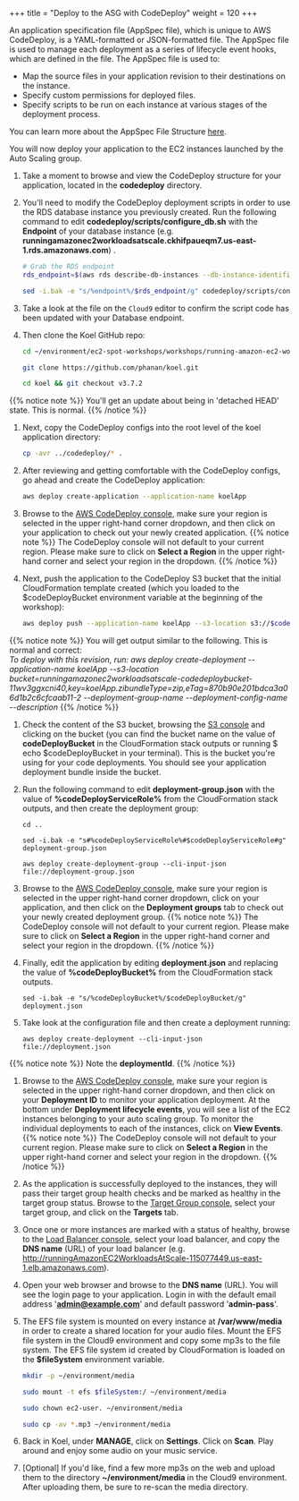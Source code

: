 +++
title = "Deploy to the ASG with CodeDeploy"
weight = 120
+++

An application specification file (AppSpec file), which is unique to AWS CodeDeploy, is a YAML-formatted or JSON-formatted file. The AppSpec file is used to manage each deployment as a series of lifecycle event hooks, which are defined in the file. The AppSpec file is used to:
	
* Map the source files in your application revision to their destinations on the instance.
* Specify custom permissions for deployed files.
* Specify scripts to be run on each instance at various stages of the deployment process.

You can learn more about the AppSpec File Structure [here](https://docs.aws.amazon.com/codedeploy/latest/userguide/reference-appspec-file-structure.html).

You will now deploy your application to the EC2 instances launched by the Auto Scaling group.

1. Take a moment to browse and view the CodeDeploy structure for your application, located in the **codedeploy** directory.

1. You'll need to modify the CodeDeploy deployment scripts in order to use the RDS database instance you previously created. Run the following command to edit **codedeploy/scripts/configure_db.sh** with the **Endpoint** of your database instance (e.g. **runningamazonec2workloadsatscale.ckhifpaueqm7.us-east-1.rds.amazonaws.com**) . 
    ```bash
    # Grab the RDS endpoint
    rds_endpoint=$(aws rds describe-db-instances --db-instance-identifier runningamazonec2workloadsatscale --query DBInstances[].Endpoint.Address --output text)
    
    sed -i.bak -e "s/%endpoint%/$rds_endpoint/g" codedeploy/scripts/configure_db.sh
    ```

1. Take a look at the file on the `Cloud9` editor to confirm the script code has been updated with your Database endpoint. 

1. Then clone the Koel GitHub repo:
    ```bash
    cd ~/environment/ec2-spot-workshops/workshops/running-amazon-ec2-workloads-at-scale/
    
    git clone https://github.com/phanan/koel.git
    
    cd koel && git checkout v3.7.2
    ```
{{% notice note %}}
You'll get an update about being in 'detached HEAD' state. This is normal.
{{% /notice %}}

1. Next, copy the CodeDeploy configs into the root level of the koel application directory:
    ```bash
    cp -avr ../codedeploy/* .
    ```
    
1. After reviewing and getting comfortable with the CodeDeploy configs, go ahead and create the CodeDeploy application:
    ```bash
    aws deploy create-application --application-name koelApp
    ```
    
1. Browse to the [AWS CodeDeploy console](https://console.aws.amazon.com/codesuite/codedeploy/applications), make sure your region is selected in the upper right-hand corner dropdown, and then click on your application to check out your newly created application.
{{% notice note %}}
The CodeDeploy console will not default to your current region. Please make sure to click on **Select a Region** in the upper right-hand corner and select your region in the dropdown.
{{% /notice %}}

1. Next, push the application to the CodeDeploy S3 bucket that the initial CloudFormation template created (which you loaded to the $codeDeployBucket environment variable at the beginning of the workshop):
    ```bash
    aws deploy push --application-name koelApp --s3-location s3://$codeDeployBucket/koelApp.zip --no-ignore-hidden-files
    ```
{{% notice note %}}
You will get output similar to the following. This is normal and correct:	
*To deploy with this revision, run: aws deploy create-deployment --application-name koelApp --s3-location bucket=runningamazonec2workloadsatscale-codedeploybucket-11wv3ggxcni40,key=koelApp.zibundleType=zip,eTag=870b90e201bdca3a06d1b2c6cfcaab11-2 --deployment-group-name <deployment-group-name> --deployment-config-name <deployment-config-name> --description <description>*
{{% /notice %}}	

1. Check the content of the S3 bucket, browsing the [S3 console](https://s3.console.aws.amazon.com/s3/home) and clicking on the bucket (you can find the bucket name on the value of **codeDeployBucket** in the CloudFormation stack outputs or running $ echo $codeDeployBucket in your terminal). This is the bucket you're using for your code deployments. You should see your application deployment bundle inside the bucket.

1. Run the following command to edit **deployment-group.json** with the value of **%codeDeployServiceRole%** from the CloudFormation stack outputs, and then create the deployment group:
    ```
    cd ..
    
    sed -i.bak -e "s#%codeDeployServiceRole%#$codeDeployServiceRole#g" deployment-group.json
    
    aws deploy create-deployment-group --cli-input-json file://deployment-group.json
    ```

1. Browse to the [AWS CodeDeploy console](https://console.aws.amazon.com/codesuite/codedeploy/applications), make sure your region is selected in the upper right-hand corner dropdown, click on your application, and then click on the **Deployment groups** tab to check out your newly created deployment group.
{{% notice note %}}
The CodeDeploy console will not default to your current region. Please make sure to click on **Select a Region** in the upper right-hand corner and select your region in the dropdown.
{{% /notice %}}

1. Finally, edit the application by editing **deployment.json** and replacing the value of **%codeDeployBucket%** from the CloudFormation stack outputs.
    ```
    sed -i.bak -e "s/%codeDeployBucket%/$codeDeployBucket/g" deployment.json
    ```

1. Take look at the configuration file and then create a deployment running:
    ```
    aws deploy create-deployment --cli-input-json file://deployment.json
    ```
 {{% notice note %}}
 Note the **deploymentId**.
 {{% /notice %}}

1. Browse to the [AWS CodeDeploy console](https://console.aws.amazon.com/codesuite/codedeploy/deployments), make sure your region is selected in the upper right-hand corner dropdown, and then click on your **Deployment ID** to monitor your application deployment. At the bottom under **Deployment lifecycle events**, you will see a list of the EC2 instances belonging to your auto scaling group. To monitor the individual deployments to each of the instances, click on **View Events**. \
{{% notice note %}}
The CodeDeploy console will not default to your current region. Please make sure to click on **Select a Region** in the upper right-hand corner and select your region in the dropdown.
{{% /notice %}}

1. As the application is successfully deployed to the instances, they will pass their target group health checks and be marked as healthy in the target group status. Browse to the [Target Group console](https://console.aws.amazon.com/ec2/v2/home#TargetGroups:sort=targetGroupName), select your target group, and click on the **Targets** tab.

1. Once one or more instances are marked with a status of healthy, browse to the [Load Balancer console](https://console.aws.amazon.com/ec2/v2/home#LoadBalancers:sort=loadBalancerName), select your load balancer, and copy the **DNS name** (URL) of your load balancer (e.g. http://runningAmazonEC2WorkloadsAtScale-115077449.us-east-1.elb.amazonaws.com).

1. Open your web browser and browse to the **DNS name** (URL). You will see the login page to your application. Login in with the default email address '**admin@example.com**' and default password '**admin-pass**'.

1. The EFS file system is mounted on every instance at **/var/www/media** in order to create a shared location for your audio files. Mount the EFS file system in the Cloud9 environment and copy some mp3s to the file system. The EFS file system id created by CloudFormation is loaded on the **$fileSystem** environment variable.
    ```bash
    mkdir -p ~/environment/media
	
    sudo mount -t efs $fileSystem:/ ~/environment/media
    
    sudo chown ec2-user. ~/environment/media
    
    sudo cp -av *.mp3 ~/environment/media
    ```	

1. Back in Koel, under **MANAGE**, click on **Settings**. Click on **Scan**. Play around and enjoy some audio on your music service.

1. [Optional] If you'd like, find a few more mp3s on the web and upload them to the directory **~/environment/media** in the Cloud9 environment. After uploading them, be sure to re-scan the media directory.
